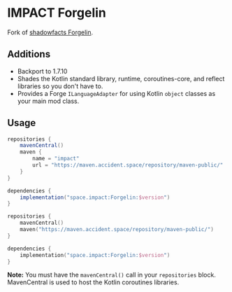 # IMPACT Forgelin
Fork of [shadowfacts Forgelin](https://github.com/shadowfacts/Forgelin).

## Additions
- Backport to 1.7.10
- Shades the Kotlin standard library, runtime, coroutines-core, and reflect libraries so you don't have to.
- Provides a Forge `ILanguageAdapter` for using Kotlin `object` classes as your main mod class.

## Usage
```groovy
repositories {
    mavenCentral()
    maven {
        name = "impact"
        url = "https://maven.accident.space/repository/maven-public/"
    }
}

dependencies {
    implementation("space.impact:Forgelin:$version")
}
```

```kotlin
repositories {
    mavenCentral()
    maven("https://maven.accident.space/repository/maven-public/")
}

dependencies {
    implementation("space.impact:Forgelin:$version")
}
```

**Note:** You must have the `mavenCentral()` call in your `repositories` block. MavenCentral is used to host the Kotlin coroutines libraries.
